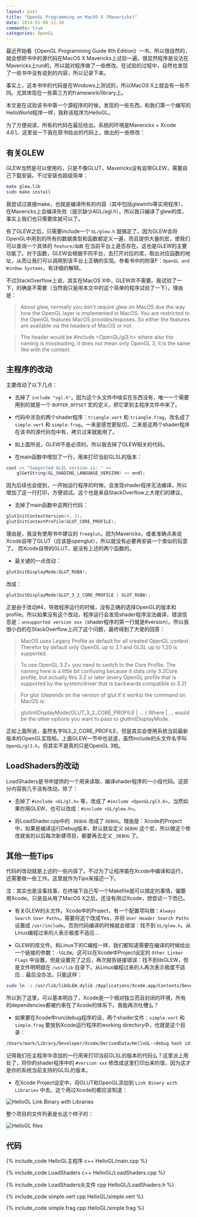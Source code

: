 ```yaml
---
layout: post
title: "OpenGL Programming on MacOS X (Mavericks)"
date: 2014-01-06 21:30
comments: true
categories: OpenGL
---
```


最近开始看《OpenGL Programming Guide 8th Edition》一书。所以很自然的，就会想把书中的源代码在MacOS X Mavericks上试验一遍。很显然程序是没法在Mavericks上run的，所以就对程序做了一些修改。在试验的过程中，自然也发现了一些书中没有说到的内容，所以记录下来。

事实上，这本书中的代码是在Windows上测试的，所以MacOS X上就会有一些不同。尤其体现在一些第三方的framework/library上。

本文是在试验该书中第一个源程序的时候，发现的一些东西。和我们第一个编写的HelloWorld程序一样，我称该程序为HelloGL。

<!-- more -->

为了方便阅读，所有的代码在最后给出。系统的环境是Mavericks + Xcode 4.6.1。这里说一下我在原书给出的代码上，做出的一些修改：

## 有关GLEW ##

GLEW当然是可以使用的，只是不像GLUT，Mavericks没有自带GLEW，需要自己下载安装。不过安装也超级简单：

``` bash
make glew.lib
sudo make install
```

我尝试过直接make，也就是编译所有的内容（其中包括glewinfo等实用程序），在Mavericks上会编译失败（提示缺少AGL/agl.h）。所以我只编译了glew的库，事实上我们也只需要库就可以了。

有了GLEW之后，只需要include一个 `GL/glew.h` 就搞定了。因为GLEW会将OpenGL中用到的所有的数据类型和函数都定义一遍，而且提供大量的宏，使我们可以查询一个具体的 `feature/函数` 在当前平台上是否存在。这也是GLEW的主要功能了。对于函数，GLEW会根据不同平台，去打开对应的库，取出对应函数的地址，从而让我们可以调用到该平台上正确的实现。参看书中的附录F：`OpenGL and Window Systems`，有详细的解释。

不过StackOverflow上说，其实在MacOS X中，GLEW并不需要。我试验了一下，的确是不需要（当然我只是用本文中的这个简单的程序试验了一下）。理由是：

> About glew, normally you don't require glew on MacOS due the way how the OpenGL layer is implemented in MacOS. You are restricted to the OpenGL features MacOS provides/exposes. So either the features are available via the headers of MacOS or not.

> The header would be #include <OpenGL/gl3.h> where also the naming is missleading, it does not mean only OpenGL 3, it is the same like with the context.

## 主程序的改动 ##

主要改动了以下几点：

- 去掉了 `include "vgl.h"`。因为这个头文件中啥实在东西没有，唯一一个需要用到的就是一个 `BUFFER_OFFSET` 宏的定义，把它拿到主程序文件中来了。

- 代码中涉及的两个shader程序：`triangle.vert` 和 `triangle.frag`，改名成了 `simple.vert` 和 `simple.frag`。一来是感觉更贴切，二来是这两个shader程序在该书的源代码包中有，拷贝过来就能用了。

- 如上面所说，GLEW不是必须的，所以我去掉了GLEW相关的代码。

- 在main函数中增加了一行，用来打印当前GLSL的版本：

``` cpp
cout << "Supported GLSL version is: " <<
	glGetString(GL_SHADING_LANGUAGE_VERSION) << endl;
```

因为后续也会提到，一开始运行程序的时候，会发现shader程序无法编译，所以增加了这一行打印，方便调试。这个也是来自StackOverflow上大佬们的建议。

- 去掉了main函数中这两行代码：

``` cpp
glutInitContextVersion(4, 3);
glutInitContextProfile(GLUT_CORE_PROFILE);
```

理由是，我没有使用书中建议的 `freeglut`。因为Mavericks，或者准确点来说Xcode自带了GLUT（应该是openglut），所以就没有必要再安装一个类似的玩意了。
而Xcode自带的GLUT，是没有上述的两个函数的。

- 最关键的一点改动：

``` cpp
glutInitDisplayMode(GLUT_RGBA);
```

改成：

``` cpp
glutInitDisplayMode(GLUT_3_2_CORE_PROFILE | GLUT_RGBA);
```

正是由于改动#4，导致程序运行的时候，没有正确的选择OpenGL的版本和profile。所以如果没有这个改动，程序运行会发现shader程序没法编译，错误信息是：`unsupported version xxx`（shader程序的第一行就是#version）。所以我很小白的在StackOverflow上问了这个问题，最终得到了大佬的回答：

> MacOS uses Legacy Profile as default for all created OpenGL context. Therefor by default only OpenGL up to 2.1 and GLSL up to 1.20 is supported.

> To use OpenGL 3.2+ you need to switch to the Core Profile. The naming here is a little bit confusing because it stats only 3.2Core profile, but actually this 3.2 or later (every OpenGL profile that is supported by the system/driver that is backwards compatible to 3.2)

> For glut (depends on the version of glut if it works) the command on MacOS is:

> glutInitDisplayMode(GLUT_3_2_CORE_PROFILE | ...  ) Where | ... would be the other options you want to pass to glutInitDisplayMode.

正如上面所说，虽然名字叫3_2_CORE_PROFILE，但是其实会使用系统当前最新版本的OpenGL实现啦。上面GLEW一节中也说道，虽然include的头文件名字叫 `OpenGL/gl3.h`，但其实不是真的只是OpenGL 3啦。

## LoadShaders的改动 ##

LoadShaders是书中提供的一个用来读取、编译shader程序的一小段代码。这部分内容我几乎没有改动，除了：

- 去掉了 `#include <GL/gl.h>` 等，改成了 `#include <OpenGL/gl3.h>`，当然如果你用GLEW，也可以改成：`#include <GL/glew.h>`。

- 将LoadShader.cpp中的 `_DEBUG` 改成了 `DEBUG`。理由是：Xcode的Project中，如果是编译运行Debug版本，默认就会定义 `DEBUG` 这个宏，所以做这个修改就省的以后每次新建项目，都要再去定义 `_DEBUG` 了。

## 其他一些Tips ##

代码的改动就是上述的一些内容了。不过为了让程序能在Xcode中编译和运行，还需要做一些工作。这里就作为Tips来描述一下。

注：其实也是没事找事，在终端下自己写一个Makefile就可以搞定的事情，偏要用Xcode。只是自从用了MacOS X之后，还没有用过Xcode，想尝试一下而已。

- 有关GLEW的头文件。Xcode中的Project，有一个配置项叫做：`Always Search User Paths`。需要将这个改成Yes，并将 `User Header Search Paths` 设置成 `/usr/include`。否则代码编译的时候就会错误：找不到 `GL/glew.h`。从Linux编程过来的人表示极度不适应...

- GLEW的库文件。和Linux下的C编程一样，我们都知道需要在编译的时候给出一个链接的参数：`-lGLEW`。这可以在Xcode中Project设定的 `Other Linker Flags` 中设置。但是设置完了之后，再次报告链接错误：找不到libGLEW，但是文件明明就在 `/usr/lib` 目录下。从Linux编程过来的人再次表示极度不适应... 最后没办法，只能这样：

``` bash
sudo ln -s /usr/lib/libGLEW.dylib /Applications/Xcode.app/Contents/Developer/Platforms/MacOSX.platform/Developer/SDKs/MacOSX10.8.sdk/usr/lib/libGLEW.dylib
```

所以到了这里，可以基本明白了，Xcode是一个相对独立而且封闭的环境，所有的dependencies都被约束在了Xcode的体系下。我能再次吐槽么？

- 如果要在Xcode中run/debug程序的话，两个shader文件：`simple.vert` 和 `simple.frag` 要放到Xcode运行程序的working directory中，也就是这个目录：

``` bash
/Users/mark/Library/Developer/Xcode/DerivedData/HelloGL-<debug hash id>/Build/Products/Debug
```

记得我们在主程序中添加的一行用来打印当前GLSL的版本的代码么？这里派上用处了，将你的shader程序中的 `#version xxx` 修改成这里打印出来的值，因为这才是你的系统当前支持的GLSL的版本。

- 在Xcode Project设定中，将GLUT和OpenGL添加到 `Link Binary with Libraries` 中去。这个用过Xcode的都应该知道：

![HelloGL Link Binary with Libraries](/downloads/image/HelloGL-link-libs.png)

整个项目的文件列表是长这个样子的：

![HelloGL files](/downloads/image/HelloGL-files.png)

## 代码 ##

{% include_code HelloGL主程序 c++ HelloGL/main.cpp %}

{% include_code LoadShaders c++ HelloGL/LoadShaders.cpp %}

{% include_code LoadShaders头文件 cpp HelloGL/LoadShaders.h %}

{% include_code simple.vert cpp HelloGL/simple.vert %}

{% include_code simple.frag cpp HelloGL/simple.frag %}
